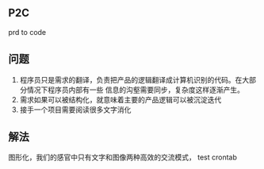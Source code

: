 ## P2C
prd to code

## 问题
1. 程序员只是需求的翻译，负责把产品的逻辑翻译成计算机识别的代码。在大部分情况下程序员内部有一些
信息的沟壑需要同步，复杂度这样逐渐产生。
2. 需求如果可以被结构化，就意味着主要的产品逻辑可以被沉淀迭代
3. 接手一个项目需要阅读很多文字消化

## 解法
图形化，我们的感官中只有文字和图像两种高效的交流模式，
test crontab
